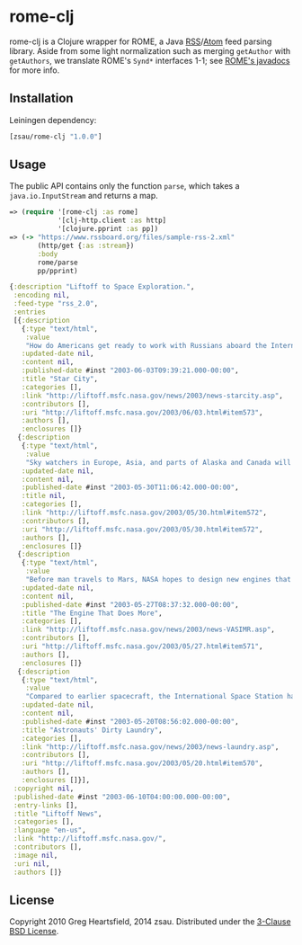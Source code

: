 # rome-clj

rome-clj is a Clojure wrapper for ROME, a Java [RSS](https://en.wikipedia.org/wiki/RSS)/[Atom](https://en.wikipedia.org/wiki/Atom_(Web_standard)) feed parsing library. Aside from some light normalization such as merging `getAuthor` with `getAuthors`, we translate ROME's `Synd*` interfaces 1-1; see [ROME's javadocs](https://javadoc.io/static/com.rometools/rome/1.15.0/com/rometools/rome/feed/synd/package-summary.html) for more info.

## Installation

Leiningen dependency:

```clojure
[zsau/rome-clj "1.0.0"]
```

## Usage

The public API contains only the function `parse`, which takes a `java.io.InputStream` and returns a map.

```clojure
=> (require '[rome-clj :as rome]
            '[clj-http.client :as http]
            '[clojure.pprint :as pp])
=> (-> "https://www.rssboard.org/files/sample-rss-2.xml"
       (http/get {:as :stream})
       :body
       rome/parse
       pp/pprint)

{:description "Liftoff to Space Exploration.",
 :encoding nil,
 :feed-type "rss_2.0",
 :entries
 [{:description
   {:type "text/html",
    :value
    "How do Americans get ready to work with Russians aboard the International Space Station? They take a crash course in culture, language and protocol at Russia's <a href=\"http://howe.iki.rssi.ru/GCTC/gctc_e.htm\">Star City</a>."},
   :updated-date nil,
   :content nil,
   :published-date #inst "2003-06-03T09:39:21.000-00:00",
   :title "Star City",
   :categories [],
   :link "http://liftoff.msfc.nasa.gov/news/2003/news-starcity.asp",
   :contributors [],
   :uri "http://liftoff.msfc.nasa.gov/2003/06/03.html#item573",
   :authors [],
   :enclosures []}
  {:description
   {:type "text/html",
    :value
    "Sky watchers in Europe, Asia, and parts of Alaska and Canada will experience a <a href=\"http://science.nasa.gov/headlines/y2003/30may_solareclipse.htm\">partial eclipse of the Sun</a> on Saturday, May 31st."},
   :updated-date nil,
   :content nil,
   :published-date #inst "2003-05-30T11:06:42.000-00:00",
   :title nil,
   :categories [],
   :link "http://liftoff.msfc.nasa.gov/2003/05/30.html#item572",
   :contributors [],
   :uri "http://liftoff.msfc.nasa.gov/2003/05/30.html#item572",
   :authors [],
   :enclosures []}
  {:description
   {:type "text/html",
    :value
    "Before man travels to Mars, NASA hopes to design new engines that will let us fly through the Solar System more quickly.  The proposed VASIMR engine would do that."},
   :updated-date nil,
   :content nil,
   :published-date #inst "2003-05-27T08:37:32.000-00:00",
   :title "The Engine That Does More",
   :categories [],
   :link "http://liftoff.msfc.nasa.gov/news/2003/news-VASIMR.asp",
   :contributors [],
   :uri "http://liftoff.msfc.nasa.gov/2003/05/27.html#item571",
   :authors [],
   :enclosures []}
  {:description
   {:type "text/html",
    :value
    "Compared to earlier spacecraft, the International Space Station has many luxuries, but laundry facilities are not one of them.  Instead, astronauts have other options."},
   :updated-date nil,
   :content nil,
   :published-date #inst "2003-05-20T08:56:02.000-00:00",
   :title "Astronauts' Dirty Laundry",
   :categories [],
   :link "http://liftoff.msfc.nasa.gov/news/2003/news-laundry.asp",
   :contributors [],
   :uri "http://liftoff.msfc.nasa.gov/2003/05/20.html#item570",
   :authors [],
   :enclosures []}],
 :copyright nil,
 :published-date #inst "2003-06-10T04:00:00.000-00:00",
 :entry-links [],
 :title "Liftoff News",
 :categories [],
 :language "en-us",
 :link "http://liftoff.msfc.nasa.gov/",
 :contributors [],
 :image nil,
 :uri nil,
 :authors []}
```

License
-------

Copyright 2010 Greg Heartsfield, 2014 zsau. Distributed under the [3-Clause BSD License](LICENSE).
